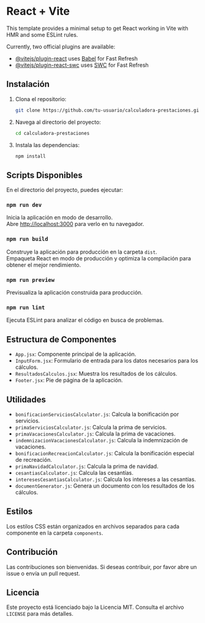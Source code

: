 # React + Vite

This template provides a minimal setup to get React working in Vite with HMR and some ESLint rules.

Currently, two official plugins are available:

- [@vitejs/plugin-react](https://github.com/vitejs/vite-plugin-react/blob/main/packages/plugin-react/README.md) uses [Babel](https://babeljs.io/) for Fast Refresh
- [@vitejs/plugin-react-swc](https://github.com/vitejs/vite-plugin-react-swc) uses [SWC](https://swc.rs/) for Fast Refresh


## Instalación

1. Clona el repositorio:
    ```sh
    git clone https://github.com/tu-usuario/calculadora-prestaciones.git
    ```
2. Navega al directorio del proyecto:
    ```sh
    cd calculadora-prestaciones
    ```
3. Instala las dependencias:
    ```sh
    npm install
    ```

## Scripts Disponibles

En el directorio del proyecto, puedes ejecutar:

### `npm run dev`

Inicia la aplicación en modo de desarrollo.\
Abre [http://localhost:3000](http://localhost:3000) para verlo en tu navegador.

### `npm run build`

Construye la aplicación para producción en la carpeta `dist`.\
Empaqueta React en modo de producción y optimiza la compilación para obtener el mejor rendimiento.

### `npm run preview`

Previsualiza la aplicación construida para producción.

### `npm run lint`

Ejecuta ESLint para analizar el código en busca de problemas.

## Estructura de Componentes

- `App.jsx`: Componente principal de la aplicación.
- `InputForm.jsx`: Formulario de entrada para los datos necesarios para los cálculos.
- `ResultadosCalculos.jsx`: Muestra los resultados de los cálculos.
- `Footer.jsx`: Pie de página de la aplicación.

## Utilidades

- `bonificacionServiciosCalculator.js`: Calcula la bonificación por servicios.
- `primaServiciosCalculator.js`: Calcula la prima de servicios.
- `primaVacacionesCalculator.js`: Calcula la prima de vacaciones.
- `indemnizacionVacacionesCalculator.js`: Calcula la indemnización de vacaciones.
- `bonificacionRecreacionCalculator.js`: Calcula la bonificación especial de recreación.
- `primaNavidadCalculator.js`: Calcula la prima de navidad.
- `cesantiasCalculator.js`: Calcula las cesantías.
- `interesesCesantiasCalculator.js`: Calcula los intereses a las cesantías.
- `documentGenerator.js`: Genera un documento con los resultados de los cálculos.

## Estilos

Los estilos CSS están organizados en archivos separados para cada componente en la carpeta `components`.

## Contribución

Las contribuciones son bienvenidas. Si deseas contribuir, por favor abre un issue o envía un pull request.

## Licencia

Este proyecto está licenciado bajo la Licencia MIT. Consulta el archivo `LICENSE` para más detalles.
